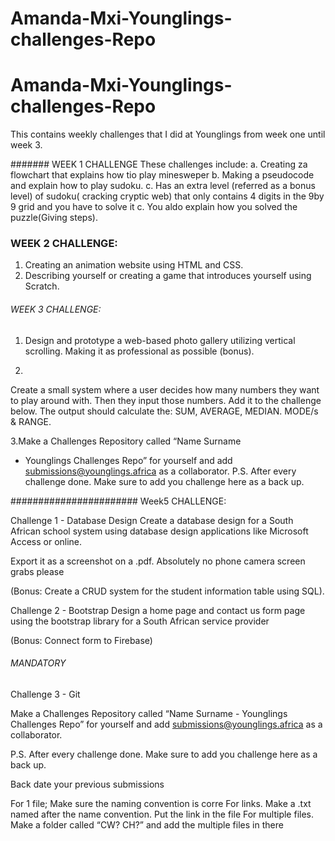 # Amanda-Mxi-Younglings-challenges-Repo

# Amanda-Mxi-Younglings-challenges-Repo

This contains weekly challenges that I did at Younglings from week one until week 3.

####### WEEK 1 CHALLENGE
These challenges include:
a. Creating za flowchart that explains how tio play minesweper 
b. Making a pseudocode and explain how to play sudoku.
c. Has an extra level (referred as a bonus level) of sudoku( cracking cryptic web) that only contains 4 digits in the 9by 9 grid and you have to solve it
c. You aldo explain how you solved the puzzle(Giving steps).

### WEEK 2 CHALLENGE:
1. Creating an animation website using HTML and CSS.
2. Describing yourself or creating a game that introduces yourself using Scratch.


###### WEEK 3 CHALLENGE:
1. Design and prototype a web-based photo gallery utilizing
vertical scrolling. Making it as professional as possible (bonus).


2. 
Create a small system where a user decides how many
numbers they want to play around with. Then they input those
numbers. Add it to the challenge below.
The output should calculate the: SUM, AVERAGE, MEDIAN.
MODE/s & RANGE.

3.Make a Challenges Repository called “Name Surname
- Younglings Challenges Repo” for yourself and add
submissions@younglings.africa as a collaborator.
P.S. After every challenge done. Make sure to add you
challenge here as a back up.


####################### Week5 CHALLENGE:


Challenge 1 - Database Design
Create a database design for a South African school system using database design applications like Microsoft Access or online.

Export it as a screenshot on a .pdf. Absolutely no phone camera screen grabs please

(Bonus: Create a CRUD system for the student information table using SQL).


Challenge 2 - Bootstrap
Design a home page and contact us form page using the bootstrap library for a South African service provider

(Bonus: Connect form to Firebase)


###### MANDATORY
Challenge 3 - Git

Make a Challenges Repository called “Name Surname - Younglings Challenges Repo” for yourself and add submissions@younglings.africa as a collaborator. 

P.S. After every challenge done. Make sure to add you challenge here as a back up.

Back date your previous submissions

For 1 file; Make sure the naming convention is corre
For links. Make a .txt named after the name convention. Put the link in the file
For multiple files. Make a folder called “CW? CH?” and add the multiple files in there 
